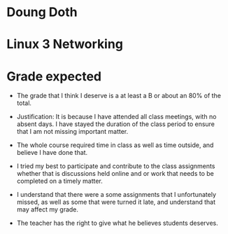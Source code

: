 # Doung Doth

# Linux 3 Networking

# Grade expected


* The grade that I think I deserve is a at least a B or about an 80% of the total.


* Justification: It is because I have attended all class meetings, with no absent days. I have stayed the duration of the class period to ensure that I am not missing important matter. 

* The whole course required time in class as well as time outside, and believe I have done that.

* I tried my best to participate and contribute to the class assignments whether that is discussions held online and or work that needs to be completed on a timely matter.

* I understand that there were a some assignments that I unfortunately missed, as well as some that were turned it late, and understand that may affect my grade. 

* The teacher has the right to give what he believes students deserves.
